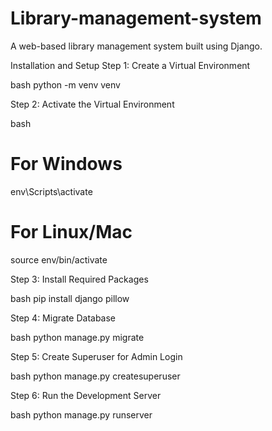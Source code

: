 # Library-management-system

A web-based library management system built using Django.

Installation and Setup
Step 1: Create a Virtual Environment

bash
python -m venv venv

Step 2: Activate the Virtual Environment

bash
# For Windows
env\Scripts\activate

# For Linux/Mac
source env/bin/activate

Step 3: Install Required Packages

bash
pip install django pillow

Step 4: Migrate Database

bash
python manage.py migrate

Step 5: Create Superuser for Admin Login

bash
python manage.py createsuperuser


Step 6: Run the Development Server

bash
python manage.py runserver


